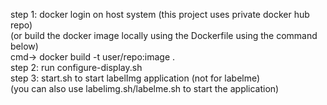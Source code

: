 step 1: docker login on host system (this project uses private docker hub repo)<br/>
(or build the docker image locally using the Dockerfile using the command below)<br/>
cmd-> docker build -t user/repo:image .<br/>
step 2: run configure-display.sh<br/>
step 3: start.sh to start labelImg application (not for labelme)<br/>
(you can also use labelimg.sh/labelme.sh to start the application)<br/>